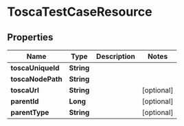 
# ToscaTestCaseResource

## Properties
Name | Type | Description | Notes
------------ | ------------- | ------------- | -------------
**toscaUniqueId** | **String** |  | 
**toscaNodePath** | **String** |  | 
**toscaUrl** | **String** |  |  [optional]
**parentId** | **Long** |  |  [optional]
**parentType** | **String** |  |  [optional]



